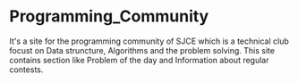 # Programming_Community
It's a site for the programming community of SJCE which is a technical club focust on Data struncture, Algorithms and the problem solving. This site contains section like Problem of the day and Information about regular contests.
